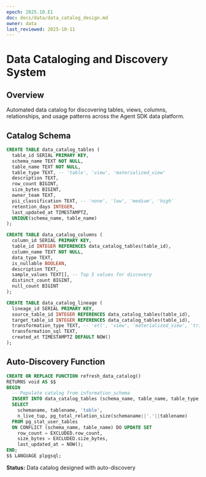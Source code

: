```yaml
---
epoch: 2025.10.E1
doc: docs/data/data_catalog_design.md
owner: data
last_reviewed: 2025-10-11
---
```


# Data Cataloging and Discovery System

## Overview

Automated data catalog for discovering tables, views, columns, relationships, and usage patterns across the Agent SDK data platform.

## Catalog Schema

```sql
CREATE TABLE data_catalog_tables (
  table_id SERIAL PRIMARY KEY,
  schema_name TEXT NOT NULL,
  table_name TEXT NOT NULL,
  table_type TEXT, -- 'table', 'view', 'materialized_view'
  description TEXT,
  row_count BIGINT,
  size_bytes BIGINT,
  owner_team TEXT,
  pii_classification TEXT, -- 'none', 'low', 'medium', 'high'
  retention_days INTEGER,
  last_updated_at TIMESTAMPTZ,
  UNIQUE(schema_name, table_name)
);

CREATE TABLE data_catalog_columns (
  column_id SERIAL PRIMARY KEY,
  table_id INTEGER REFERENCES data_catalog_tables(table_id),
  column_name TEXT NOT NULL,
  data_type TEXT,
  is_nullable BOOLEAN,
  description TEXT,
  sample_values TEXT[], -- Top 5 values for discovery
  distinct_count BIGINT,
  null_count BIGINT
);

CREATE TABLE data_catalog_lineage (
  lineage_id SERIAL PRIMARY KEY,
  source_table_id INTEGER REFERENCES data_catalog_tables(table_id),
  target_table_id INTEGER REFERENCES data_catalog_tables(table_id),
  transformation_type TEXT, -- 'etl', 'view', 'materialized_view', 'trigger'
  transformation_sql TEXT,
  created_at TIMESTAMPTZ DEFAULT NOW()
);
```

## Auto-Discovery Function

```sql
CREATE OR REPLACE FUNCTION refresh_data_catalog()
RETURNS void AS $$
BEGIN
  -- Populate catalog from information_schema
  INSERT INTO data_catalog_tables (schema_name, table_name, table_type, row_count, size_bytes)
  SELECT
    schemaname, tablename, 'table',
    n_live_tup, pg_total_relation_size(schemaname||'.'||tablename)
  FROM pg_stat_user_tables
  ON CONFLICT (schema_name, table_name) DO UPDATE SET
    row_count = EXCLUDED.row_count,
    size_bytes = EXCLUDED.size_bytes,
    last_updated_at = NOW();
END;
$$ LANGUAGE plpgsql;
```

**Status:** Data catalog designed with auto-discovery

